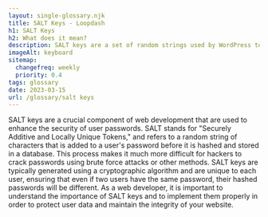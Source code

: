 ```yaml
--- 
layout: single-glossary.njk
title: SALT Keys - Loopdash
h1: SALT Keys
h2: What does it mean?
description: SALT keys are a set of random strings used by WordPress to enhance security by encrypting user passwords and other sensitive data.
imageAlt: keyboard
sitemap:
  changefreq: weekly
  priority: 0.4
tags: glossary
date: 2023-03-15
url: /glossary/salt keys
---
```


SALT keys are a crucial component of web development that are used to enhance the security of user passwords. SALT stands for "Securely Additive and Locally Unique Tokens," and refers to a random string of characters that is added to a user's password before it is hashed and stored in a database. This process makes it much more difficult for hackers to crack passwords using brute force attacks or other methods. SALT keys are typically generated using a cryptographic algorithm and are unique to each user, ensuring that even if two users have the same password, their hashed passwords will be different. As a web developer, it is important to understand the importance of SALT keys and to implement them properly in order to protect user data and maintain the integrity of your website.
